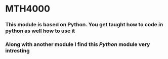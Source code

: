 <!DOCTYPE html>
<html>
  <head>
    <title>MTH4000 Exercise</title>
  </head>
  <body>
    <h1>MTH4000</h1>
    <h3>This module is based on Python. You get taught how to code in python as well how to use it</h3>
    <h3>Along with another module I find this <i><strong>Python</strong></i> module very intresting</h3>
  </body>
</html>
